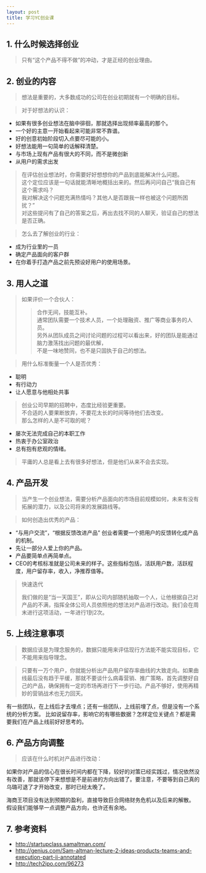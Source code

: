 ```yaml
---
layout: post
title: 学习YC创业课
---
```


## 1. 什么时候选择创业
>只有“这个产品不得不做”的冲动，才是正经的创业理由。

## 2. 创业的内容
>想法是重要的，大多数成功的公司在创业初期就有一个明确的目标。

>对于好想法的认识：
>>
* 如果有很多创业想法在脑中徘徊，那就选择出现频率最高的那个。
* 一个好的主意一开始看起来可能非常不靠谱。
* 好的创意初始阶段切入点要尽可能的小。
* 好想法能用一句简单的话解释清楚。
* 与市场上现有产品有很大的不同，而不是微创新
* 从用户的需求出发

>在评估创业想法时，你需要好好想想你的产品到底能解决什么问题。  
>这个定位应该是一句话就能清晰地概括出来的。然后再问问自己“我自己有这个需求吗？  
>我对解决这个问题充满热情吗？其他人是否跟我一样也被这个问题所困扰？”  
>对这些提问有了自己的答案之后，再出去找不同的人聊天，验证自己的想法是否正确。

>怎么去了解创业的行业：
>>
* 成为行业里的一员
* 确定产品面向的客户群
* 在你着手打造产品之前先预设好用户的使用场景。

## 3. 用人之道 
>如果评价一个合伙人：  
>>合作无间，技能互补。  
>通常团队需要一个技术人员，一个处理融资、推广等商业事务的人员。  
>另外从团队成员之间讨论问题的过程可以看出来，好的团队是能通过脑力激荡找出问题的最优解，  
>不是一味地赞同，也不是只固执于自己的想法。

>用什么标准衡量一个人是否优秀：
>>
* 聪明
* 有行动力
* 让人愿意与他相处共事


>创业公司早期的招聘中，态度比经验更重要。  
>不合适的人要果断放弃，不要花太长的时间等待他们去改变。  
>那么怎样的人是不可取的呢？
>>
* 屡次无法完成自己的本职工作
* 热衷于办公室政治
* 总有抱有悲观的情绪。

>平庸的人总是看上去有很多好想法，但是他们从来不会去实现。

## 4. 产品开发

>当产生一个创业想法，需要分析产品面向的市场目前规模如何，未来有没有拓展的潜力，以及公司将来的发展路线等。

>如何创造出优秀的产品：
>>
 * “与用户交流”，“根据反馈改进产品” 创业者需要一个把用户的反馈转化成产品的机制。
 * 先让一部分人爱上你的产品。
 * 产品要简单点再简单点。
 * CEO的考核标准就是公司未来的样子。这些指标包括，活跃用户数，活跃程度，用户留存率，收入，净推荐值等。  

> 快速迭代
> 
> 我们做的是“当一天国王”，即从公司内部随机抽取一个人，让他根据自己对产品的不满，指挥全体公司人员依照他的想法对产品进行改动。我们会在周末进行这项活动，一年进行1到2次。
 

## 5. 上线注意事项
> 数据应该是为理念服务的，数据只能用来评估现行方法能不能实现目标，它不能用来指导理念。

>只要有一万个用户，你就能分析出产品用户留存率曲线的大致走向。如果曲线最后没有趋于平缓，那就不要谈什么病毒营销、推广策略，首先调整好自己的产品，确保拥有一定的市场再进行下一步行动。产品不够好，使用再精妙的营销战术也无力回天。

有一些团队，在上线后才去埋点；还有一些团队，上线前埋了点，但是没有一个系统的分析方案。
比如说留存率，影响它的有哪些数据？怎样定位关键点？都是需要我们在产品上线前好好思考的。

## 6. 产品方向调整
>应该在什么时机对产品进行改动：  
>>
如果你对产品的信心在很长时间内都在下降，较好的对策已经实践过，情况依然没有改善，那就该停下来想想是不是前进的方向出错了。要注意，不要等到自己真的乌璐可退了才开始改变，那时已经太晚了。

海商王项目没有达到预期的盈利，直接导致巨合网络财务危机以及后来的解散。
假设我们能够早一点调整产品方向，也许还有余地。


## 7. 参考资料
* http://startupclass.samaltman.com/
* http://genius.com/Sam-altman-lecture-2-ideas-products-teams-and-execution-part-ii-annotated
* http://tech2ipo.com/96273





